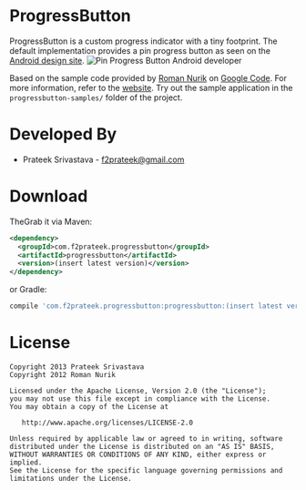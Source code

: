 ProgressButton
==============

ProgressButton is a custom progress indicator with a tiny footprint.
The default implementation provides a pin progress button as seen on the [Android design site][1].
![Pin Progress Button Android developer][4]

Based on the sample code provided by [Roman Nurik][2] on [Google Code][3].
For more information, refer to the [website][5].
Try out the sample application in the `progressbutton-samples/` folder of the project.

Developed By
============

* Prateek Srivastava - <f2prateek@gmail.com>

Download
============

TheGrab it via Maven:

```xml
<dependency>
  <groupId>com.f2prateek.progressbutton</groupId>
  <artifactId>progressbutton</artifactId>
  <version>(insert latest version)</version>
</dependency>
```
or Gradle:
```groovy
compile 'com.f2prateek.progressbutton:progressbutton:(insert latest version)@aar'
```

License
=======

    Copyright 2013 Prateek Srivastava
    Copyright 2012 Roman Nurik

    Licensed under the Apache License, Version 2.0 (the "License");
    you may not use this file except in compliance with the License.
    You may obtain a copy of the License at

       http://www.apache.org/licenses/LICENSE-2.0

    Unless required by applicable law or agreed to in writing, software
    distributed under the License is distributed on an "AS IS" BASIS,
    WITHOUT WARRANTIES OR CONDITIONS OF ANY KIND, either express or implied.
    See the License for the specific language governing permissions and
    limitations under the License.


[1]: https://developer.android.com/design/building-blocks/progress.html#custom-indicators
[2]: https://plus.google.com/+RomanNurik/posts/TbCkqQN4AEk
[3]: https://code.google.com/p/romannurik-code/source/browse/misc/pinprogress
[4]: https://developer.android.com/design/media/progress_activity_custom.png
[5]: http://f2prateek.com/progressbutton/